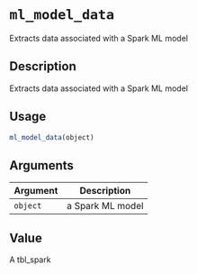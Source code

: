 # `ml_model_data`

Extracts data associated with a Spark ML model


## Description

Extracts data associated with a Spark ML model


## Usage

```r
ml_model_data(object)
```


## Arguments

Argument      |Description
------------- |----------------
`object`     |     a Spark ML model


## Value

A tbl_spark



